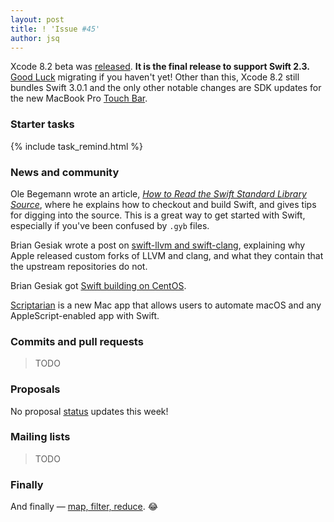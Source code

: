 ```yaml
---
layout: post
title: ! 'Issue #45'
author: jsq
---
```


Xcode 8.2 beta was [released](http://adcdownload.apple.com/Developer_Tools/Xcode_8.2_beta/Release_Notes_for_Xcode_8.2_beta.pdf). **It is the final release to support Swift 2.3.** [Good Luck](https://twitter.com/ayanonagon/status/793215522196168704) migrating if you haven't yet! Other than this, Xcode 8.2 still bundles Swift 3.0.1 and the only other notable changes are SDK updates for the new MacBook Pro [Touch Bar](https://developer.apple.com/library/content/documentation/UserExperience/Conceptual/OSXHIGuidelines/AbouttheTouchBar.html).

<!--excerpt-->

### Starter tasks

{% include task_remind.html %}

### News and community

Ole Begemann wrote an article, [*How to Read the Swift Standard Library Source*](https://oleb.net/blog/2016/10/swift-stdlib-source/), where he explains how to checkout and build Swift, and gives tips for digging into the source. This is a great way to get started with Swift, especially if you've been confused by `.gyb` files.

Brian Gesiak wrote a post on [swift-llvm and swift-clang](http://modocache.io/swift-llvm-and-swift-clang), explaining why Apple released custom forks of LLVM and clang, and what they contain that the upstream repositories do not.

Brian Gesiak got [Swift building on CentOS](https://twitter.com/modocache/status/792592110532853761).

[Scriptarian](https://scriptarian.com) is a new Mac app that allows users to automate macOS and any AppleScript-enabled app with Swift.

### Commits and pull requests

> TODO

### Proposals

No proposal [status](http://apple.github.io/swift-evolution/) updates this week!

### Mailing lists

> TODO

### Finally

And finally &mdash; [map, filter, reduce](https://twitter.com/ericasadun/status/793586066330562560). 😂
